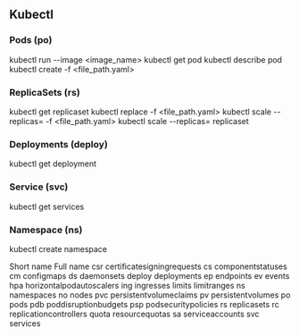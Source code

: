 ## Kubectl

### Pods (po)
kubectl run <name> --image <image_name>
kubectl get pod <name>
kubectl describe pod <name>
kubectl create -f <file_path.yaml>

### ReplicaSets (rs)
kubectl get replicaset
kubectl replace -f <file_path.yaml>
kubectl scale --replicas=<number> -f <file_path.yaml>
kubectl scale --replicas=<number> replicaset <name>

### Deployments (deploy)
kubectl get deployment

### Service (svc)
kubectl get services

### Namespace (ns)
kubectl create namespace <name>


Short name 	Full name
csr       	certificatesigningrequests
cs 	componentstatuses
cm 	configmaps
ds 	daemonsets
deploy 	deployments
ep 	endpoints
ev 	events
hpa       	horizontalpodautoscalers
ing 	ingresses
limits 	limitranges
ns 	namespaces
no 	nodes
pvc 	persistentvolumeclaims
pv 	persistentvolumes
po 	pods
pdb 	poddisruptionbudgets
psp 	podsecuritypolicies
rs 	replicasets
rc 	replicationcontrollers
quota 	resourcequotas
sa 	serviceaccounts
svc 	services

